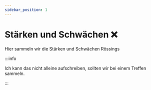 ```yaml
---
sidebar_position: 1
---
```


# Stärken und Schwächen ❌

Hier sammeln wir die Stärken und Schwächen Rössings

:::info

Ich kann das nicht alleine aufschreiben, sollten wir bei einem Treffen sammeln.

:::
